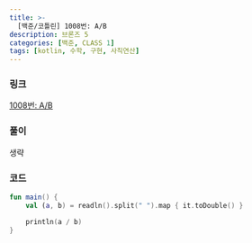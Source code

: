 ```yaml
---
title: >-
  [백준/코틀린] 1008번: A/B
description: 브론즈 5
categories: [백준, CLASS 1]
tags: [kotlin, 수학, 구현, 사칙연산]
---
```


### 링크
[1008번: A/B](https://www.acmicpc.net/problem/1008)

### 풀이
생략

### 코드
```kotlin
fun main() {
    val (a, b) = readln().split(" ").map { it.toDouble() }

    println(a / b)
}

```
